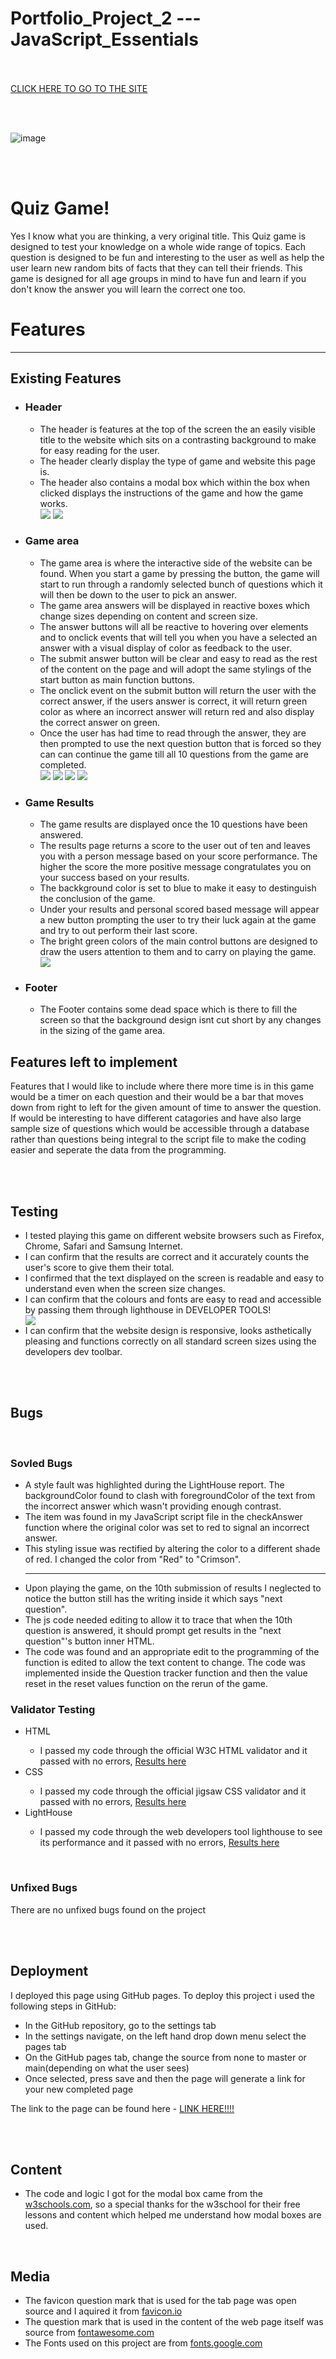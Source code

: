<h1>Portfolio_Project_2 --- JavaScript_Essentials</h1>

<br><br>
<a href="https://grantwils23.github.io/Portfolio-Project-2---JavaScript-Essentials/">CLICK HERE TO GO TO THE SITE</a>

<br><br>

![image](https://user-images.githubusercontent.com/72948843/139583320-9a4176cc-546e-4bda-84bf-84f35dcd1b2a.png)

<br><br>
<h1>Quiz Game!</h1>
<p>Yes I know what you are thinking, a very original title. This Quiz game is designed to test your knowledge on a whole wide range of topics. Each question is designed to be fun and interesting to the user as well as help the user learn new random bits of facts that they can tell their friends. This game is designed for all age groups in mind to have fun and learn if you don't know the answer you will learn the correct one too. </p>

<h1>Features</h1>
<hr>
<h2>Existing Features</h2>
<ul>
    <li>
        <h3><b>Header</b></h3>
        <ul>
            <li>The header is features at the top of the screen the an easily visible title to the website which sits on a contrasting background to make for easy reading for the user.</li>
            <li>The header clearly display the type of game and website this page is.</li>
            <li> The header also contains a modal box which within the box when clicked displays the instructions of the game and how the game works.</li>
            <img src="https://user-images.githubusercontent.com/72948843/139582919-c85bbee4-a4ca-4d88-b0a4-05f088fd958f.png">
            <img src="https://user-images.githubusercontent.com/72948843/139581080-a047d7a7-1a59-4937-8291-5c244f4c0faf.png">
        </ul>
    </li>
    <li>
        <h3><b>Game area</b></h3>
        <ul>
            <li>The game area is where the interactive side of the website can be found. When you start a game by pressing the button, the game will start to run through a randomly selected bunch of questions which it will then be down to the user to pick an answer.</li>
            <li>The game area answers will be displayed in reactive boxes which change sizes depending on content and screen size.</li>
            <li>The answer buttons will all be reactive to hovering over elements and to onclick events that will tell you when you have a selected an answer with a visual display of color as feedback to the user.</li>
            <li>The submit answer button will be clear and easy to read as the rest of the content on the page and will adopt the same stylings of the start button as main function buttons.</li>
            <li>The onclick event on the submit button will return the user with the correct answer, if the users answer is correct, it will return green color as where an incorrect answer will return red and also display the correct answer on green.</li>
            <li>Once the user has had time to read through the answer, they are then prompted to use the next question button that is forced so they can can continue the game till all 10 questions from the game are completed.</li>
            <img src="https://user-images.githubusercontent.com/72948843/139581080-a047d7a7-1a59-4937-8291-5c244f4c0faf.png">
            <img src="https://user-images.githubusercontent.com/72948843/139583398-f2010d8f-96a3-491a-b1a3-3ba7896f5e4c.png">
            <img src="https://user-images.githubusercontent.com/72948843/139583649-860a6edb-f335-45a6-a73d-e18db9fc99ff.png">
            <img src="https://user-images.githubusercontent.com/72948843/139583696-98c351b6-9672-48f9-a62e-5cc31ca73a9e.png">
        </ul>
    </li>
        <li>
        <h3><b>Game Results</b></h3>
        <ul>
            <li>The game results are displayed once the 10 questions have been answered.</li>
            <li>The results page returns a score to the user out of ten and leaves you with a person message based on your score performance. The higher the score the more positive message congratulates you on your success based on your results.</li>
            <li>The backkground color is set to blue to make it easy to destinguish the conclusion of the game.</li>
            <li>Under your results and personal scored based message will appear a new button prompting the user to try their luck again at the game and try to out perform their last score.</li>
            <li>The bright green colors of the main control buttons are designed to draw the users attention to them and to carry on playing the game.</li>
            <img src="https://user-images.githubusercontent.com/72948843/139583356-262d6999-110e-4789-b672-0f7f45bb7ff8.png">
        </ul>
    </li>
    <li>
        <h3><b>Footer</b></h3>
        <ul>
            <li>The Footer contains some dead space which is there to fill the screen so that the background design isnt cut short by any changes in the sizing of the game area.</li>
        </ul>
    </li>
</ul>

<h2>Features left to implement</h2>
<p>Features that I would like to include where there more time is in this game would be a timer on each question and their would be a bar that moves down from right to left for the given amount of time to answer the question. If would be interesting to have different catagories and have also large sample size of questions which would be accessible through a database rather than questions being integral to the script file to make the coding easier and seperate the data from the programming.</p>
<br><br>

<h2>Testing</h2>
<ul>
    <li>
        I tested playing this game on different website browsers such as Firefox, Chrome, Safari and Samsung Internet.
    </li>
    <li>
        I can confirm that the results are correct and it accurately counts the user's score to give them their total.
    </li>
    <li>
        I confirmed that the text displayed on the screen is readable and easy to understand even when the screen size changes.
    </li>
    <li>
        I can confirm that the colours and fonts are easy to read and accessible by passing them through lighthouse in DEVELOPER TOOLS!
    </li>
    <img src="https://user-images.githubusercontent.com/72948843/139580754-840ef914-ad09-48aa-8053-1ebc85847455.png">
    <li>
        I can confirm that the website design is responsive, looks asthetically pleasing and functions correctly on all standard screen sizes using the developers dev toolbar.
    </li>
</ul>

<br><br>

<h2>Bugs</h2>
<br>
<h3>Sovled Bugs</h3>
<ul>
    <li>A style fault was highlighted during the LightHouse report. The backgroundColor found to clash with foregroundColor of the text from the incorrect answer which wasn't providing enough contrast.</li>
    <li>The item was found in my JavaScript script file in the checkAnswer function where the original color was set to red to signal an incorrect answer.</li>
    <li>This styling issue was rectified by altering the color to a different shade of red. I changed the color from "Red" to "Crimson".</li>
    <hr>
    <li>Upon playing the game, on the 10th submission of results I neglected to notice the button still has the writing inside it which says "next question".</li>
    <li>The js code needed editing to allow it to trace that when the 10th question is answered, it should prompt get results in the "next question"'s button inner HTML.</li>
    <li>The code was found and an appropriate edit to the programming of the function is edited to allow the text content to change. The code was implemented inside the Question tracker function and then the value reset in the reset values function on the rerun of the game.</li>
</ul>
<h3>Validator Testing</h3>
<ul>
    <li>HTML</li>
    <ul>
        <li>I passed my code through the official W3C HTML validator and it passed with no errors, <a href="https://github.com/GrantWils23/Portfolio-Project-2---JavaScript-Essentials/blob/main/test_results/w3c-html-validator-results-for-quiz-game.pdf" target="_blank">Results here</a></li>
    </ul>
    </li>
    <li>CSS</li>
    <ul>
        <li>I passed my code through the official jigsaw CSS validator and it passed with no errors, <a href="https://github.com/GrantWils23/Portfolio-Project-2---JavaScript-Essentials/blob/main/test_results/w3c%20-css%20-validator-results-for-quiz-game.pdf" target="_blank"> Results here</a></li>
    </ul>
        <li>LightHouse</li>
    <ul>
        <li>I passed my code through the web developers tool lighthouse to see its performance and it passed with no errors, <a href="https://github.com/GrantWils23/Portfolio-Project-2---JavaScript-Essentials/blob/main/test_results/lighthouse-report-for-javascript-quizgame.pdf" target="_blank">Results here</a></li>
    </ul>
    </li>
</ul>

<br>

<h3>Unfixed Bugs</h3>
<p>There are no unfixed bugs found on the project</p>

<br><br>

<h2>Deployment</h2>
<p> I deployed this page using GitHub pages. To deploy this project i used the following steps in GitHub:</p>
<uL>
    <li>In the GitHub repository, go to the settings tab</li>
    <li>In the settings navigate, on the left hand drop down menu select the pages tab</li>
    <li>On the GitHub pages tab, change the source from none to master or main(depending on what the user sees)</li>
    <li>Once selected, press save and then the page will generate a link for your new completed page</li>
</uL>
<p>The link to the page can be found here - <a href="https://grantwils23.github.io/Portfolio-Project-2---JavaScript-Essentials/">LINK HERE!!!!</a></p>

<br><br>

<h2>Content</h2>
<ul>
    <li>The code and logic I got for the modal box came from the <a href="https://www.w3schools.com/howto/howto_css_modals.asp" target="_blank">w3schools.com</a>, so a special thanks for the w3school for their free lessons and content which helped me understand how modal boxes are used.</li>
</ul>

<br>

<h2>Media</h2>
<ul>
    <li>The favicon question mark that is used for the tab page was open source and I aquired it from <a href="https://favicon.io/" target="_blank">favicon.io</a></li>
    <li>The question mark that is used in the content of the web page itself was source from <a href="https://fontawesome.com/" target="_blank">fontawesome.com</a></li>
    <li>The Fonts used on this project are from <a href="https://fonts.google.com/" target="_blank">fonts.google.com</a></li>
</ul>